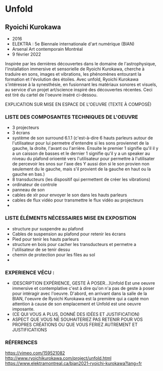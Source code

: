 
# Unfold
## Ryoichi Kurokawa
 - 2016
 - ELEKTRA : 5e Biennale internationale d'art numérique (BIAN)
 - Arsenal Art contemporain Montréal
 - 9 février 2022

Inspirée par les dernières découvertes dans le domaine de
l'astrophysique, l'installation immersive et sensorielle de Ryoichi
Kurokawa, cherche à traduire en sons, images et vibrations, les
phénomènes entourant la formation et l'évolution des étoiles.
Avec unfold, Ryoichi Kurokawa s'intéresse à la synesthésie, en
fusionnant les matériaux sonores et visuels, au service d'un projet
art/science inspiré des découvertes récentes. Ceci est tiré du cartel de l'oeuvre inséré ci-dessou.



EXPLICATION SUR MISE EN ESPACE DE L'OEUVRE (TEXTE À COMPOSÉ)

### LISTE DES COMPOSANTES TECHNIQUES DE L'OEUVRE
  - 3 projecteurs
  - 3 écrans
  - système de son surround 6.1.1 (c'est-à-dire 6 hauts parleurs autour de l'utilisateur pour lui permetre  d'entendre si les sons proviennet de la gauche, la droite, l'avant ou l'arrière. Ensuite le premier 1 signifie qu'il il y a un caisson de basses et le dernier 1 signifie qu'il y a un speaker au niveau du plafond orioenté vers l'utilisateur pour permettre à l'utilisater de percevoir les snos sur l'axe des Y aussi don si le son provien non seulement du le gauche, mais s'il provient de la gauche en haut ou la gauche en bas.)
  - 8 transducteurs (les dispositif qui permettent de créer les vibrations)
  - ordinateur de controle
  - panneau de son 
  - cables de xlr pour envoyer le son dans les hauts parleurs
  - cables de flux vidéo pour transmettre le flux vidéo au projecteurs
  - 

### LISTE ÉLÉMENTS NÉCESSAIRES MISE EN EXPOSITION 
  - structure pur suspendre au plafond
  - Cables de suspension au plafond pour retenir les écrans
  - Pied pour tenir les hauts parleurs
  - structure en bois pour cacher les transducteurs et permetre a l'utilisateur de se tenir dessu
  - chemin de protection pour les files au sol
  - 

### EXPERIENCE VÉCU :
  - (DESCRIPTION EXPÉRIENCE, GESTE À POSER...)Unfold Est une oeuvre immersive et contemplative c'est à dire qu'on n'a pas de geste à poser pour intéragir avec l'oeuvre. D'abord, en arrivant dans la salle de la BIAN, l'oeuvre de Ryoichi Kurokawa est la première qui a capté mon attention à cause de son emplacement et Unfold est une oeuvre imposante. 
  - (CE QUI VOUS A PLUS, DONNÉ DES IDÉES ET JUSTIFICATION) 
  - ASPECT QUE VOUS NE SOUHAITERIEZ PAS RETENIR POUR VOS PROPRES CRÉATIONS OU QUE VOUS FERIEZ AUTREMENT ET JUSTIFICATIONS

### RÉFERENCES
https://vimeo.com/159521082
http://www.ryoichikurokawa.com/project/unfold.html
https://www.elektramontreal.ca/bian2021-ryoichi-kurokawa?lang=fr

